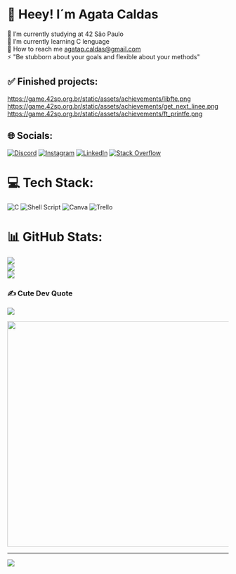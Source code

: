 # 💫 Heey! I´m Agata Caldas
🔭 I’m currently studying at 42 São Paulo<br>🌱 I’m currently learning C lenguage<br>💬 How to reach me agatap.caldas@gmail.com<br>⚡ "Be stubborn about your goals and flexible about your methods"

## ✅ Finished projects:
https://game.42sp.org.br/static/assets/achievements/libfte.png
https://game.42sp.org.br/static/assets/achievements/get_next_linee.png
https://game.42sp.org.br/static/assets/achievements/ft_printfe.png

## 🌐 Socials:
[![Discord](https://img.shields.io/badge/Discord-%237289DA.svg?logo=discord&logoColor=white)](https://discord.gg/Agata#7190) [![Instagram](https://img.shields.io/badge/Instagram-%23E4405F.svg?logo=Instagram&logoColor=white)](https://instagram.com/agata_clds) [![LinkedIn](https://img.shields.io/badge/LinkedIn-%230077B5.svg?logo=linkedin&logoColor=white)](https://linkedin.com/in/agatacaldas42sp) [![Stack Overflow](https://img.shields.io/badge/-Stackoverflow-FE7A16?logo=stack-overflow&logoColor=white)](https://stackoverflow.com/users/Agata_clds) 

# 💻 Tech Stack:
![C](https://img.shields.io/badge/c-%2300599C.svg?style=for-the-badge&logo=c&logoColor=white) ![Shell Script](https://img.shields.io/badge/shell_script-%23121011.svg?style=for-the-badge&logo=gnu-bash&logoColor=white) ![Canva](https://img.shields.io/badge/Canva-%2300C4CC.svg?style=for-the-badge&logo=Canva&logoColor=white) ![Trello](https://img.shields.io/badge/Trello-%23026AA7.svg?style=for-the-badge&logo=Trello&logoColor=white)
# 📊 GitHub Stats:
![](https://github-readme-stats.vercel.app/api?username=Acaldas42&theme=radical&hide_border=false&include_all_commits=true&count_private=false)<br/>
![](https://github-readme-streak-stats.herokuapp.com/?user=Acaldas42&theme=radical&hide_border=false)<br/>
![](https://github-readme-stats.vercel.app/api/top-langs/?username=Acaldas42&theme=radical&hide_border=false&include_all_commits=true&count_private=false&layout=compact)

### ✍️ Cute Dev Quote
![](https://quotes-github-readme.vercel.app/api?type=horizontal&theme=radical)

<img src="https://random-memer.herokuapp.com/" width="512px"/>

---
[![](https://visitcount.itsvg.in/api?id=Acaldas42&icon=7&color=9)](https://visitcount.itsvg.in)
